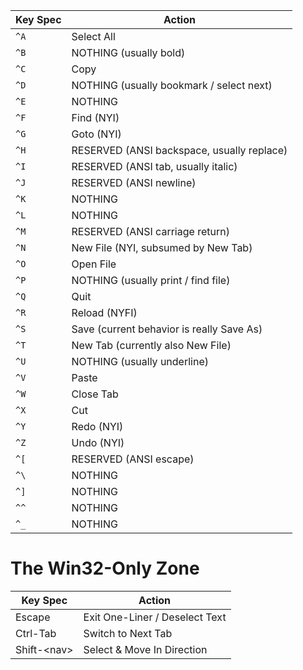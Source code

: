 | Key Spec | Action                                     |
| -------- | ------------------------------------------ |
| `^A`     | Select All                                 |
| `^B`     | NOTHING (usually bold)                     |
| `^C`     | Copy                                       |
| `^D`     | NOTHING (usually bookmark / select next)   |
| `^E`     | NOTHING                                    |
| `^F`     | Find (NYI)                                 |
| `^G`     | Goto (NYI)                                 |
| `^H`     | RESERVED (ANSI backspace, usually replace) |
| `^I`     | RESERVED (ANSI tab, usually italic)        |
| `^J`     | RESERVED (ANSI newline)                    |
| `^K`     | NOTHING                                    |
| `^L`     | NOTHING                                    |
| `^M`     | RESERVED (ANSI carriage return)            |
| `^N`     | New File (NYI, subsumed by New Tab)        |
| `^O`     | Open File                                  |
| `^P`     | NOTHING (usually print / find file)        |
| `^Q`     | Quit                                       |
| `^R`     | Reload (NYFI)                              |
| `^S`     | Save (current behavior is really Save As)  |
| `^T`     | New Tab (currently also New File)          |
| `^U`     | NOTHING (usually underline)                |
| `^V`     | Paste                                      |
| `^W`     | Close Tab                                  |
| `^X`     | Cut                                        |
| `^Y`     | Redo (NYI)                                 |
| `^Z`     | Undo (NYI)                                 |
| `^[`     | RESERVED (ANSI escape)                     |
| `^\`     | NOTHING                                    |
| `^]`     | NOTHING                                    |
| `^^`     | NOTHING                                    |
| `^_`     | NOTHING                                    |

# The Win32-Only Zone
| Key Spec     | Action                                 |
| ------------ | -------------------------------------- |
| Escape       | Exit One-Liner / Deselect Text         |
| Ctrl-Tab     | Switch to Next Tab                     |
| Shift-\<nav> | Select & Move In Direction             |
